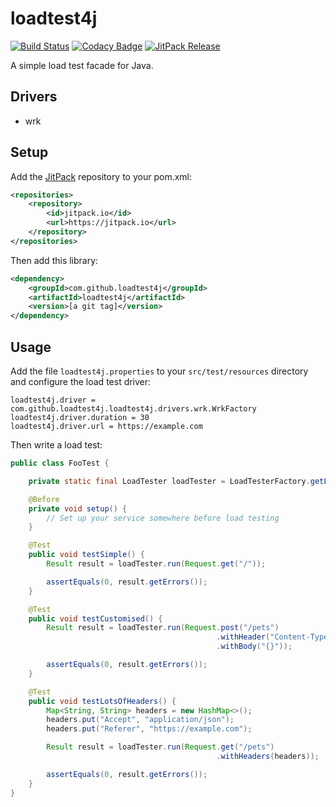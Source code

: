 # loadtest4j

[![Build Status](https://travis-ci.org/loadtest4j/loadtest4j.svg?branch=master)](https://travis-ci.org/loadtest4j/loadtest4j)
[![Codacy Badge](https://api.codacy.com/project/badge/Grade/0dedacd1b10941df95f08ebe0774e2be)](https://www.codacy.com/app/loadtest4j/loadtest4j)
[![JitPack Release](https://jitpack.io/v/com.github.loadtest4j/loadtest4j.svg)](https://jitpack.io/#com.github.loadtest4j/loadtest4j)

A simple load test facade for Java.

## Drivers

* wrk

## Setup

Add the [JitPack](https://jitpack.io) repository to your pom.xml:

```xml
<repositories>
    <repository>
        <id>jitpack.io</id>
        <url>https://jitpack.io</url>
    </repository>
</repositories>
```

Then add this library:

```xml
<dependency>
    <groupId>com.github.loadtest4j</groupId>
    <artifactId>loadtest4j</artifactId>
    <version>[a git tag]</version>
</dependency>
```

## Usage

Add the file `loadtest4j.properties` to your `src/test/resources` directory and configure the load test driver:

```
loadtest4j.driver = com.github.loadtest4j.loadtest4j.drivers.wrk.WrkFactory
loadtest4j.driver.duration = 30
loadtest4j.driver.url = https://example.com
```

Then write a load test:

```java
public class FooTest {

    private static final LoadTester loadTester = LoadTesterFactory.getLoadTester();

    @Before
    private void setup() {
        // Set up your service somewhere before load testing
    }

    @Test
    public void testSimple() {
        Result result = loadTester.run(Request.get("/"));

        assertEquals(0, result.getErrors());
    }

    @Test
    public void testCustomised() {
        Result result = loadTester.run(Request.post("/pets")
                                              .withHeader("Content-Type", "application/json")
                                              .withBody("{}"));

        assertEquals(0, result.getErrors());
    }

    @Test
    public void testLotsOfHeaders() {
        Map<String, String> headers = new HashMap<>();
        headers.put("Accept", "application/json");
        headers.put("Referer", "https://example.com");

        Result result = loadTester.run(Request.get("/pets")
                                              .withHeaders(headers));

        assertEquals(0, result.getErrors());
    }
}
```
